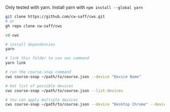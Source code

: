 Only tested with yarn. Install yarn with `npm install --global yarn`

```bash
git clone https://github.com/cw-saff/cws.git
# or
gh repo clone cw-saff/cws

cd cws

# install dependencies
yarn

# link this folder to use cws command
yarn link

# run the course-snap command
cws course-snap ~/path/to/course.json --device "Device Name"

# Get list of possible devices
cws course-snap ~/path/to/course.json --list-devices

# You can apply multiple devices
cws course-snap ~/path/to/course.json --device "Desktop Chrome" --device "Pixel 5"
```
